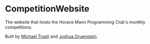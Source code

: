 # CompetitionWebsite
The website that hosts the Horace Mann Programming Club's monthly competitions. 

Built by [Michael Truell](https://github.com/truell20) and [Joshua Gruenstein](https://github.com/joshuagruenstein).
